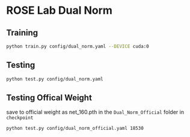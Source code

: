 # ROSE Lab Dual Norm

## Training
```bash
python train.py config/dual_norm.yaml --DEVICE cuda:0
```

## Testing
```bash
python test.py config/dual_norm.yaml
```

## Testing Offical Weight
save to official weight as net_160.pth in the `Dual_Norm_Official` folder in `checkpoint`
```bash
python test.py config/dual_norm_official.yaml 18530
```